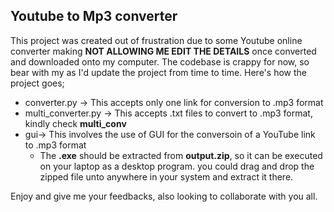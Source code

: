 ## **Youtube to Mp3 converter**

This project was created out of frustration due to some Youtube online converter making **NOT ALLOWING ME EDIT THE DETAILS** once converted and downloaded onto my computer. The codebase is crappy for now, so bear with my as I'd update the project from time to time.
Here's how the project goes;
- converter.py -> This accepts only one link for conversion to .mp3 format
- multi_converter.py -> This accepts .txt files to convert to .mp3 format, kindly check **multi_conv**
- gui-> This involves the use of GUI for the conversoin of a YouTube link to .mp3 format
    - The **.exe** should be extracted from **output.zip**, so it can be executed on your laptop as a desktop program. you could drag and drop the zipped file unto anywhere in your system and extract it there.

Enjoy and give me your feedbacks, also looking to collaborate with you all.